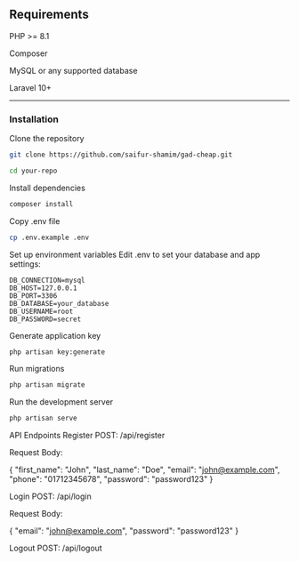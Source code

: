## Requirements

PHP >= 8.1

Composer

MySQL or any supported database

Laravel 10+

---

### Installation

Clone the repository

```bash
git clone https://github.com/saifur-shamim/gad-cheap.git

````

```bash
cd your-repo
````

Install dependencies

```bash
composer install
````

Copy .env file

```bash
cp .env.example .env
````

Set up environment variables
Edit .env to set your database and app settings:

```env
DB_CONNECTION=mysql
DB_HOST=127.0.0.1
DB_PORT=3306
DB_DATABASE=your_database
DB_USERNAME=root
DB_PASSWORD=secret
```

Generate application key

```bash
php artisan key:generate
````

Run migrations


```bash
php artisan migrate
````

Run the development server

```bash
php artisan serve
````
API Endpoints
Register
POST:  /api/register


Request Body:

{
    "first_name": "John",
    "last_name": "Doe",
    "email": "john@example.com",
    "phone": "01712345678",
    "password": "password123"
}

Login
POST:  /api/login


Request Body:

{
    "email": "john@example.com",
    "password": "password123"
}




Logout
POST:  /api/logout




